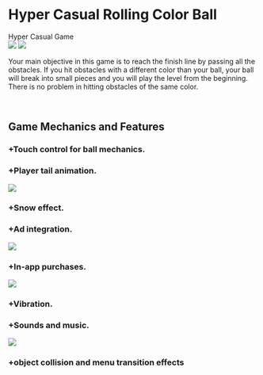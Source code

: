 # Hyper Casual Rolling Color Ball
 Hyper Casual Game
<br/>
<img src="https://github.com/BekirrUgur/Hyper-Casual-Rolling-Color-Ball/blob/main/Pressentation/lvl1.PNG">  <img src="https://github.com/BekirrUgur/Hyper-Casual-Rolling-Color-Ball/blob/main/Pressentation/lvl2-2.PNG">

Your main objective in this game is to reach the finish line by passing all the obstacles. If you hit obstacles with a different color than your ball, your ball will break into small pieces and you will play the level from the beginning. There is no problem in hitting obstacles of the same color.

<br/>

## Game Mechanics and Features
### +Touch control for ball mechanics.
### +Player tail animation.
<img src="https://github.com/BekirrUgur/Hyper-Casual-Rolling-Color-Ball/blob/main/Pressentation/lvl1-2.PNG">
<br/>

### +Snow effect.

### +Ad integration.
<img src="https://github.com/BekirrUgur/Hyper-Casual-Rolling-Color-Ball/blob/main/Pressentation/lvl2-final.PNG">
<br/>

### +In-app purchases.
<img src="https://github.com/BekirrUgur/Hyper-Casual-Rolling-Color-Ball/blob/main/Pressentation/Shop.PNG">
<br/>

### +Vibration.
### +Sounds and music.
<img src="https://github.com/BekirrUgur/Hyper-Casual-Rolling-Color-Ball/blob/main/Pressentation/lvl2.PNG">
<br/>

### +object collision and menu transition effects

